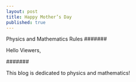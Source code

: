 ```yaml
---
layout: post
title: Happy Mother’s Day
published: true
---
```

Physics and Mathematics Rules
#######

Hello Viewers,

#######

This blog is dedicated to physics and mathematics!

